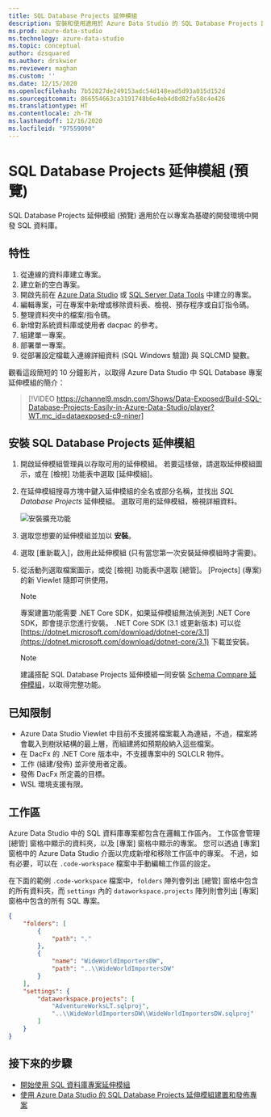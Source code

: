 ```yaml
---
title: SQL Database Projects 延伸模組
description: 安裝和使用適用於 Azure Data Studio 的 SQL Database Projects 延伸模組。
ms.prod: azure-data-studio
ms.technology: azure-data-studio
ms.topic: conceptual
author: dzsquared
ms.author: drskwier
ms.reviewer: maghan
ms.custom: ''
ms.date: 12/15/2020
ms.openlocfilehash: 7b52827de249153adc54d148ead5d93a015d152d
ms.sourcegitcommit: 866554663ca3191748b6e4eb4d8d82fa58c4e426
ms.translationtype: HT
ms.contentlocale: zh-TW
ms.lasthandoff: 12/16/2020
ms.locfileid: "97559090"
---
```

# <a name="sql-database-projects-extension-preview"></a>SQL Database Projects 延伸模組 (預覽)

SQL Database Projects 延伸模組 (預覽) 適用於在以專案為基礎的開發環境中開發 SQL 資料庫。 


## <a name="features"></a>特性

1. 從連線的資料庫建立專案。
2. 建立新的空白專案。
3. 開啟先前在 [Azure Data Studio](sql-database-project-extension-getting-started.md) 或 [SQL Server Data Tools](../../ssdt/sql-server-data-tools.md) 中建立的專案。
4. 編輯專案，可在專案中新增或移除資料表、檢視、預存程序或自訂指令碼。
5. 整理資料夾中的檔案/指令碼。
6. 新增對系統資料庫或使用者 dacpac 的參考。
7. 組建單一專案。
8. 部署單一專案。
9. 從部署設定檔載入連線詳細資料 (SQL Windows 驗證) 與 SQLCMD 變數。

觀看這段簡短的 10 分鐘影片，以取得 Azure Data Studio 中 SQL Database 專案延伸模組的簡介：

> [!VIDEO https://channel9.msdn.com/Shows/Data-Exposed/Build-SQL-Database-Projects-Easily-in-Azure-Data-Studio/player?WT.mc_id=dataexposed-c9-niner]

## <a name="install-the-sql-database-projects-extension"></a>安裝 SQL Database Projects 延伸模組

1. 開啟延伸模組管理員以存取可用的延伸模組。  若要這樣做，請選取延伸模組圖示，或在 [檢視] 功能表中選取 [延伸模組]。
2. 在延伸模組搜尋方塊中鍵入延伸模組的全名或部分名稱，並找出 *SQL Database Projects* 延伸模組。 選取可用的延伸模組，檢視詳細資料。

   ![安裝擴充功能](media/sql-database-projects-extension/install-database-projects.png)

3. 選取您想要的延伸模組並加以 **安裝**。
4. 選取 [重新載入]，啟用此延伸模組 (只有當您第一次安裝延伸模組時才需要)。
5. 從活動列選取檔案圖示，或從 [檢視] 功能表中選取 [總管]。 [Projects] \(專案\) 的新 Viewlet 隨即可供使用。

   > [!NOTE]
   > 專案建置功能需要 .NET Core SDK，如果延伸模組無法偵測到 .NET Core SDK，即會提示您進行安裝。  .NET Core SDK (3.1 或更新版本) 可以從 [https://dotnet.microsoft.com/download/dotnet-core/3.1](https://dotnet.microsoft.com/download/dotnet-core/3.1) 下載並安裝。

   > [!NOTE]
   > 建議搭配 SQL Database Projects 延伸模組一同安裝 [Schema Compare 延伸模組](schema-compare-extension.md)，以取得完整功能。

## <a name="known-limitations"></a>已知限制

- Azure Data Studio Viewlet 中目前不支援將檔案載入為連結，不過，檔案將會載入到樹狀結構的最上層，而組建將如預期般納入這些檔案。
- 在 DacFx 的 .NET Core 版本中，不支援專案中的 SQLCLR 物件。
- 工作 (組建/發佈) 並非使用者定義。
- 發佈 DacFx 所定義的目標。
- WSL 環境支援有限。

## <a name="workspace"></a>工作區
Azure Data Studio 中的 SQL 資料庫專案都包含在邏輯工作區內。  工作區會管理 [總管] 窗格中顯示的資料夾，以及 [專案] 窗格中顯示的專案。 您可以透過 [專案] 窗格中的 Azure Data Studio 介面以完成新增和移除工作區中的專案。 不過，如有必要，可以在 `.code-workspace` 檔案中手動編輯工作區的設定。

在下面的範例 `.code-workspace` 檔案中，`folders` 陣列會列出 [總管] 窗格中包含的所有資料夾，而 `settings` 內的 `dataworkspace.projects` 陣列則會列出 [專案] 窗格中包含的所有 SQL 專案。

```json
{
    "folders": [
        {
            "path": "."
        },
        {
            "name": "WideWorldImportersDW",
            "path": "..\\WideWorldImportersDW"
        }
    ],
    "settings": {
        "dataworkspace.projects": [
            "AdventureWorksLT.sqlproj",
            "..\\WideWorldImportersDW\\WideWorldImportersDW.sqlproj"
        ]
    }
}
```

## <a name="next-steps"></a>接下來的步驟

- [開始使用 SQL 資料庫專案延伸模組](sql-database-project-extension-getting-started.md)
- [使用 Azure Data Studio 的 SQL Database Projects 延伸模組建置和發佈專案](sql-database-project-extension-build.md)
